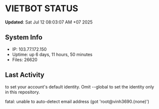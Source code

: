 # VIETBOT STATUS
**Updated**: Sat Jul 12 08:03:07 AM +07 2025

## System Info
- IP: 103.77.172.150
- Uptime: up 6 days, 11 hours, 50 minutes
- Files: 26620

## Last Activity

to set your account's default identity.
Omit --global to set the identity only in this repository.

fatal: unable to auto-detect email address (got 'root@vinh3690.(none)')
